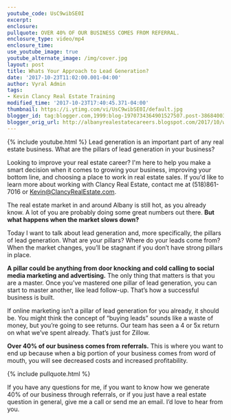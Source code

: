 ```yaml
---
youtube_code: UsC9wibSE0I
excerpt:
enclosure:
pullquote: OVER 40% OF OUR BUSINESS COMES FROM REFERRAL.
enclosure_type: video/mp4
enclosure_time:
use_youtube_image: true
youtube_alternate_image: /img/cover.jpg
layout: post
title: Whats Your Approach to Lead Generation?
date: '2017-10-23T11:02:00.001-04:00'
author: Vyral Admin
tags:
- Kevin Clancy Real Estate Training
modified_time: '2017-10-23T17:40:45.371-04:00'
thumbnail: https://i.ytimg.com/vi/UsC9wibSE0I/default.jpg
blogger_id: tag:blogger.com,1999:blog-1970734364901527507.post-3868400364537888036
blogger_orig_url: http://albanyrealestatecareers.blogspot.com/2017/10/what-are-your-pillars.html
---
```

{% include youtube.html %}
Lead generation is an important part of any real estate business. What are the pillars of lead generation in your business?

Looking to improve your real estate career? I'm here to help you make a smart decision when it comes to growing your business, improving your bottom line, and choosing a place to work in real estate sales. If you'd like to learn more about working with Clancy Real Estate, contact me at (518)861-7016 or Kevin@ClancyRealEstate.com.

The real estate market in and around Albany is still hot, as you already know. A lot of you are probably doing some great numbers out there. **But what happens when the market slows down?**

Today I want to talk about lead generation and, more specifically, the pillars of lead generation. What are your pillars? Where do your leads come from? When the market changes, you’ll be stagnant if you don’t have strong pillars in place.

**A pillar could be anything from door knocking and cold calling to social media marketing and advertising.** The only thing that matters is that you are a master. Once you’ve mastered one pillar of lead generation, you can start to master another, like lead follow-up. That’s how a successful business is built.

If online marketing isn’t a pillar of lead generation for you already, it should be. You might think the concept of “buying leads” sounds like a waste of money, but you’re going to see returns. Our team has seen a 4 or 5x return on what we’ve spent already. That’s just for Zillow.

**Over 40% of our business comes from referrals.** This is where you want to end up because when a big portion of your business comes from word of mouth, you will see decreased costs and increased profitability.

{% include pullquote.html %}

If you have any questions for me, if you want to know how we generate 40% of our business through referrals, or if you just have a real estate question in general, give me a call or send me an email. I’d love to hear from you.

